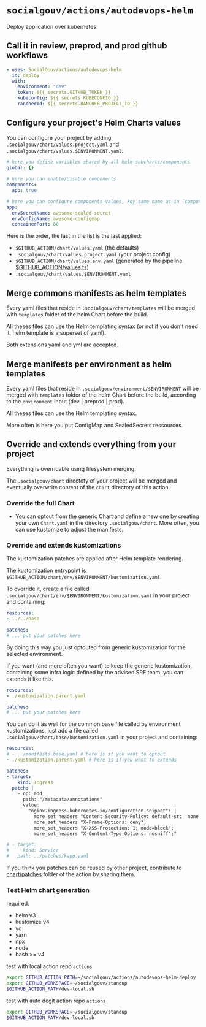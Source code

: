 # `socialgouv/actions/autodevops-helm`
Deploy application over kubernetes

## Call it in review, preprod, and prod github workflows

```yaml
- uses: SocialGouv/actions/autodevops-helm
  id: deploy
  with:
    environment: "dev"
    token: ${{ secrets.GITHUB_TOKEN }}
    kubeconfig: ${{ secrets.KUBECONFIG }}
    rancherId: ${{ secrets.RANCHER_PROJECT_ID }}
```

## Configure your project's Helm Charts values
You can configure your project by adding `.socialgouv/chart/values.project.yaml` and `.socialgouv/chart/values.$ENVIRONMENT.yaml`.
```yaml
# here you define variables shared by all helm subcharts/components
global: {}
  
# here you can enable/disable components
components:
  app: true

# here you can configure components values, key same name as in `components` sections
app:
  envSecretName: awesome-sealed-secret
  envConfigName: awesome-configmap
  containerPort: 80
```
Here is the order, the last in the list is the last applied:
- `$GITHUB_ACTION/chart/values.yaml` (the defaults)
- `.socialgouv/chart/values.project.yaml` (your project config)
- `$GITHUB_ACTION/chart/values.env.yaml` (generated by the pipeline [$GITHUB_ACTION/values.ts](values.ts))
- `.socialgouv/chart/values.$ENVIRONMENT.yaml`

## Merge commons manifests as helm templates
Every yaml files that reside in `.socialgouv/chart/templates` will be merged with `templates` folder of the helm Chart before the build.

All theses files can use the Helm templating syntax (or not if you don't need it, helm template is a superset of yaml).

Both extensions yaml and yml are accepted.

## Merge manifests per environment as helm templates
Every yaml files that reside in `.socialgouv/environment/$ENVIRONMENT` will be merged with `templates` folder of the helm Chart before the build, according to the `environment` input (dev | preprod | prod).

All theses files can use the Helm templating syntax.

More often is here you put ConfigMap and SealedSecrets ressources.

## Override and extends everything from your project
Everything is overridable using filesystem merging.

The `.socialgouv/chart` directoty of your project will be merged and eventually overwrite content of the `chart` directory of this action.

### Override the full Chart
- You can optout from the generic Chart and define a new one by creating your own `Chart.yaml` in the directory `.socialgouv/chart`. More often, you can use kustomize to adjust the manifests.

### Override and extends kustomizations
The kustomization patches are applied after Helm template rendering.

The kustomization entrypoint is `$GITHUB_ACTION/chart/env/$ENVIRONMENT/kustomization.yaml`.

To override it, create a file called `.socialgouv/chart/env/$ENVIRONMENT/kustomization.yaml` in your project and containing:
```yaml
resources:
- ../../base

patches:
# ... put your patches here
```
By doing this way you just optouted from generic kustomization for the selected environment.

If you want (and more often you want) to keep the generic kustomization, containing some infra logic defined by the advised SRE team, you can extends it like this.
```yaml
resources:
- ./kustomization.parent.yaml

patches:
# ... put your patches here
```

You can do it as well for the common base file called by environment kustomizations, just add a file called `.socialgouv/chart/base/kustomization.yaml` in your project and containing:
```yaml
resources:
# - ../manifests.base.yaml # here is if you want to optout
- ./kustomization.parent.yaml # here is if you want to extends

patches:
- target:
    kind: Ingress
  patch: |
    - op: add
      path: "/metadata/annotations"
      value:
        "nginx.ingress.kubernetes.io/configuration-snippet": |
          more_set_headers "Content-Security-Policy: default-src 'none'; connect-src 'self' https://*.gouv.fr; font-src 'self'; img-src 'self'; prefetch-src 'self' https://*.gouv.fr; script-src 'self' https://*.gouv.fr; frame-src 'self' https://*.gouv.fr; style-src 'self' 'unsafe-inline'";
          more_set_headers "X-Frame-Options: deny";
          more_set_headers "X-XSS-Protection: 1; mode=block";
          more_set_headers "X-Content-Type-Options: nosniff";"

# - target:
#     kind: Service
#   path: ../patches/kapp.yaml
```

If you think you patches can be reused by other project, contribute to [chart/patches](chart/patches) folder of the action by sharing them.

### Test Helm chart generation
required:
- helm v3
- kustomize v4
- yq
- yarn
- npx
- node
- bash >= v4

test with local action repo `actions`
```sh
export GITHUB_ACTION_PATH=~/socialgouv/actions/autodevops-helm-deploy
export GITHUB_WORKSPACE=~/socialgouv/standup
$GITHUB_ACTION_PATH/dev-local.sh
```

test with auto degit action repo `actions`
```sh
export GITHUB_WORKSPACE=~/socialgouv/standup
$GITHUB_ACTION_PATH/dev-local.sh
```